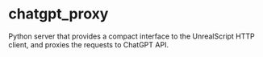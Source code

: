 # chatgpt_proxy

Python server that provides a compact interface to the UnrealScript HTTP client,
and proxies the requests to ChatGPT API.
